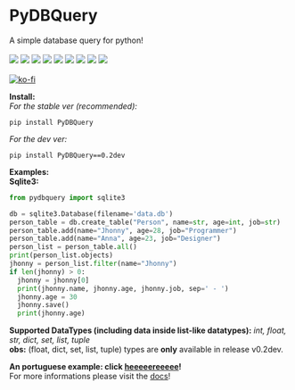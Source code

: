 # PyDBQuery
A simple database query for python!<br><br>
![](https://img.shields.io/github/release/HidekiHrk/PyDBQuery.svg) ![](https://img.shields.io/github/issues/HidekiHrk/PyDBQuery.svg) ![](https://img.shields.io/github/forks/HidekiHrk/PyDBQuery.svg) ![](https://img.shields.io/github/stars/HidekiHrk/PyDBQuery.svg)	![](https://img.shields.io/github/license/HidekiHrk/PyDBQuery.svg) ![](https://img.shields.io/pypi/pyversions/PyDBQuery.svg) ![](https://img.shields.io/github/last-commit/HidekiHrk/PyDBQuery.svg) ![](https://img.shields.io/github/downloads/HidekiHrk/PyDBQuery/latest/total.svg) ![](https://img.shields.io/github/languages/code-size/HidekiHrk/PyDBQuery.svg)<br>
<br>
[![ko-fi](https://www.ko-fi.com/img/donate_sm.png)](https://ko-fi.com/F2F7P50M)

**Install:**<br>
_For the stable ver (recommended):_
```
pip install PyDBQuery
```
_For the dev ver:_
```
pip install PyDBQuery==0.2dev
```

**Examples:**<br>
**Sqlite3:**<br>
```python
from pydbquery import sqlite3

db = sqlite3.Database(filename='data.db')
person_table = db.create_table("Person", name=str, age=int, job=str)
person_table.add(name="Jhonny", age=28, job="Programmer")
person_table.add(name="Anna", age=23, job="Designer")
person_list = person_table.all()
print(person_list.objects)
jhonny = person_list.filter(name="Jhonny")
if len(jhonny) > 0:
  jhonny = jhonny[0]
  print(jhonny.name, jhonny.age, jhonny.job, sep=' - ')
  jhonny.age = 30
  jhonny.save()
  print(jhonny.age)
```
**Supported DataTypes (including data inside list-like datatypes):** _int, float, str, dict, set, list, tuple_<br>
**obs:** (float, dict, set, list, tuple) types are **only** available in release v0.2dev.

**An portuguese example: click [heeeeereeeee](https://gist.github.com/HidekiHrk/c438a95d757d99b75c72b140da1e3450)!**<br>
For more informations please visit the [docs](https://pydbquery.readthedocs.io/en/latest/)!
